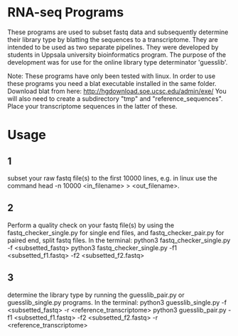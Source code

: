 # RNA-seq Programs

These programs are used to subset fastq data and subsequently determine their library type by blatting
the sequences to a transcriptome. They are intended to be used as two
separate pipelines. They were developed by students in Uppsala university
bioinformatics program. The purpose of the development was for use for the online library type
determinator 'guesslib'.

Note: These programs have only been tested with linux. In order to
use these programs you need a blat executable installed in the same folder.
Download blat from here:
http://hgdownload.soe.ucsc.edu/admin/exe/
You will also need to create a subdirectory "tmp" and "reference_sequences". Place your
transcriptome sequences in the latter of these.

# Usage
## 1
subset your raw fastq file(s) to the first 10000 lines,
e.g. in linux use the command head -n 10000 <in_filename> > <out_filename>.

## 2
Perform a quality check on your fastq file(s) by using the fastq_checker_single.py for
single end files, and fastq_checker_pair.py for paired end, split fastq files.
In the terminal:
python3 fastq_checker_single.py -f <subsetted_fastq>
python3 fastq_checker_single.py -f1 <subsetted_f1.fastq> -f2 <subsetted_f2.fastq>

## 3
determine the library type by running the guesslib_pair.py or guesslib_single.py programs.
In the terminal:
python3 guesslib_single.py -f <subsetted_fastq> -r <reference_transcriptome>
python3 guesslib_pair.py -f1 <subsetted_f1.fastq> -f2 <subsetted_f2.fastq> -r <reference_transcriptome>

